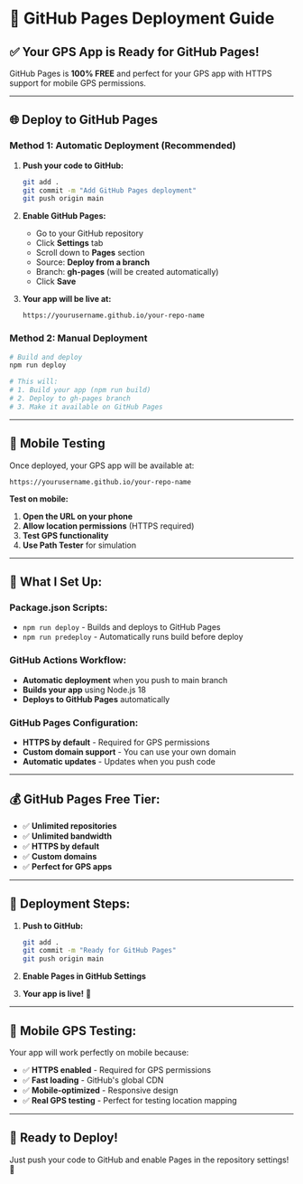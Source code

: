 # 🚀 GitHub Pages Deployment Guide

## ✅ **Your GPS App is Ready for GitHub Pages!**

GitHub Pages is **100% FREE** and perfect for your GPS app with HTTPS support for mobile GPS permissions.

---

## 🌐 **Deploy to GitHub Pages**

### **Method 1: Automatic Deployment (Recommended)**

1. **Push your code to GitHub:**
   ```bash
   git add .
   git commit -m "Add GitHub Pages deployment"
   git push origin main
   ```

2. **Enable GitHub Pages:**
   - Go to your GitHub repository
   - Click **Settings** tab
   - Scroll down to **Pages** section
   - Source: **Deploy from a branch**
   - Branch: **gh-pages** (will be created automatically)
   - Click **Save**

3. **Your app will be live at:**
   ```
   https://yourusername.github.io/your-repo-name
   ```

### **Method 2: Manual Deployment**

```bash
# Build and deploy
npm run deploy

# This will:
# 1. Build your app (npm run build)
# 2. Deploy to gh-pages branch
# 3. Make it available on GitHub Pages
```

---

## 📱 **Mobile Testing**

Once deployed, your GPS app will be available at:
```
https://yourusername.github.io/your-repo-name
```

**Test on mobile:**
1. **Open the URL on your phone**
2. **Allow location permissions** (HTTPS required)
3. **Test GPS functionality**
4. **Use Path Tester** for simulation

---

## 🔧 **What I Set Up:**

### **Package.json Scripts:**
- `npm run deploy` - Builds and deploys to GitHub Pages
- `npm run predeploy` - Automatically runs build before deploy

### **GitHub Actions Workflow:**
- **Automatic deployment** when you push to main branch
- **Builds your app** using Node.js 18
- **Deploys to GitHub Pages** automatically

### **GitHub Pages Configuration:**
- **HTTPS by default** - Required for GPS permissions
- **Custom domain support** - You can use your own domain
- **Automatic updates** - Updates when you push code

---

## 💰 **GitHub Pages Free Tier:**

- ✅ **Unlimited repositories**
- ✅ **Unlimited bandwidth**
- ✅ **HTTPS by default**
- ✅ **Custom domains**
- ✅ **Perfect for GPS apps**

---

## 🎯 **Deployment Steps:**

1. **Push to GitHub:**
   ```bash
   git add .
   git commit -m "Ready for GitHub Pages"
   git push origin main
   ```

2. **Enable Pages in GitHub Settings**

3. **Your app is live!** 🚀

---

## 📱 **Mobile GPS Testing:**

Your app will work perfectly on mobile because:
- ✅ **HTTPS enabled** - Required for GPS permissions
- ✅ **Fast loading** - GitHub's global CDN
- ✅ **Mobile-optimized** - Responsive design
- ✅ **Real GPS testing** - Perfect for testing location mapping

---

## 🚀 **Ready to Deploy!**

Just push your code to GitHub and enable Pages in the repository settings! 🎉

